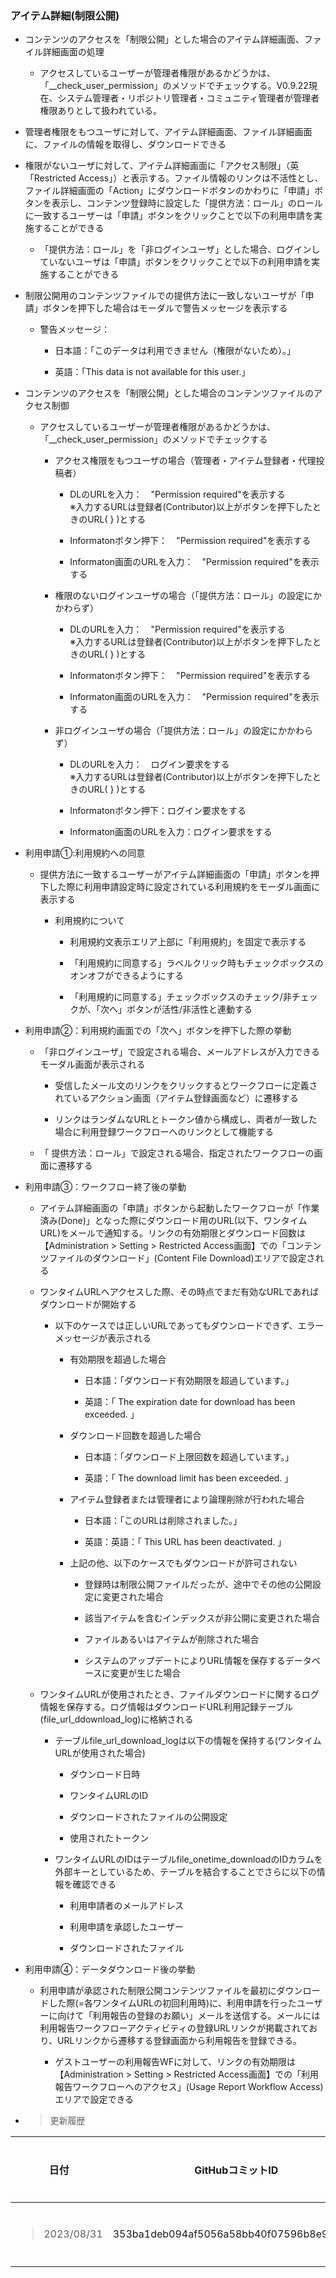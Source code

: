 ### アイテム詳細(制限公開)

  - コンテンツのアクセスを「制限公開」とした場合のアイテム詳細画面、ファイル詳細画面の処理
    
      - アクセスしているユーザーが管理者権限があるかどうかは、「\_\_check\_user\_permission」のメソッドでチェックする。V0.9.22現在、システム管理者・リポジトリ管理者・コミュニティ管理者が管理者権限ありとして扱われている。

  - 管理者権限をもつユーザに対して、アイテム詳細画面、ファイル詳細画面に、ファイルの情報を取得し、ダウンロードできる

  - 権限がないユーザに対して、アイテム詳細画面に「アクセス制限」（英「Restricted Access」）と表示する。ファイル情報のリンクは不活性とし、ファイル詳細画面の「Action」にダウンロードボタンのかわりに「申請」ボタンを表示し、コンテンツ登録時に設定した「提供方法：ロール」のロールに一致するユーザーは「申請」ボタンをクリックことで以下の利用申請を実施することができる
    
      - 「提供方法：ロール」を「非ログインユーザ」とした場合、ログインしていないユーザは「申請」ボタンをクリックことで以下の利用申請を実施することができる

  - 制限公開用のコンテンツファイルでの提供方法に一致しないユーザが「申請」ボタンを押下した場合はモーダルで警告メッセージを表示する
    
      - 警告メッセージ：
        
          - 日本語：「このデータは利用できません（権限がないため）。」
        
          - 英語：「This data is not available for this user.」

  - コンテンツのアクセスを「制限公開」とした場合のコンテンツファイルのアクセス制御
    
      - アクセスしているユーザーが管理者権限があるかどうかは、「\_\_check\_user\_permission」のメソッドでチェックする
        
          - アクセス権限をもつユーザの場合（管理者・アイテム登録者・代理投稿者）
            
              - DLのURLを入力：　"Permission required"を表示する  
                ※入力するURLは登録者(Contributor)以上がボタンを押下したときのURL( } )とする
            
              - Informatonボタン押下：　"Permission required"を表示する
            
              - Informaton画面のURLを入力：　"Permission required"を表示する
        
          - 権限のないログインユーザの場合（「提供方法：ロール」の設定にかかわらず）
            
              - DLのURLを入力：　"Permission required"を表示する  
                ※入力するURLは登録者(Contributor)以上がボタンを押下したときのURL( } )とする
            
              - Informatonボタン押下：　"Permission required"を表示する
            
              - Informaton画面のURLを入力：　"Permission required"を表示する
        
          - 非ログインユーザの場合（「提供方法：ロール」の設定にかかわらず）
            
              - DLのURLを入力：　ログイン要求をする  
                ※入力するURLは登録者(Contributor)以上がボタンを押下したときのURL( } )とする
            
              - Informatonボタン押下：ログイン要求をする
            
              - Informaton画面のURLを入力：ログイン要求をする

  - 利用申請①:利用規約への同意
    
      - 提供方法に一致するユーザーがアイテム詳細画面の「申請」ボタンを押下した際に利用申請設定時に設定されている利用規約をモーダル画面に表示する
        
          - 利用規約について
            
              - 利用規約文表示エリア上部に「利用規約」を固定で表示する
            
              - 「利用規約に同意する」ラベルクリック時もチェックボックスのオンオフができるようにする
            
              - 「利用規約に同意する」チェックボックスのチェック/非チェックが、「次へ」ボタンが活性/非活性と連動する

  - 利用申請②：利用規約画面での「次へ」ボタンを押下した際の挙動
    
      - 「非ログインユーザ」で設定される場合、メールアドレスが入力できるモーダル画面が表示される
        
          - 受信したメール文のリンクをクリックするとワークフローに定義されているアクション画面（アイテム登録画面など）に遷移する
        
          - リンクはランダムなURLとトークン値から構成し、両者が一致した場合に利用登録ワークフローへのリンクとして機能する
    
      - 「 提供方法：ロール」で設定される場合、指定されたワークフローの画面に遷移する

  - 利用申請③：ワークフロー終了後の挙動

      - アイテム詳細画面の「申請」ボタンから起動したワークフローが「作業済み(Done)」となった際にダウンロード用のURL(以下、ワンタイムURL)をメールで通知する。リンクの有効期限とダウンロード回数は【Administration \> Setting \> Restricted Access画面】での「コンテンツファイルのダウンロード」(Content File Download)エリアで設定される

      - ワンタイムURLへアクセスした際、その時点でまだ有効なURLであればダウンロードが開始する

          - 以下のケースでは正しいURLであってもダウンロードできず、エラーメッセージが表示される

              - 有効期限を超過した場合

                  - 日本語：「ダウンロード有効期限を超過しています。」

                  - 英語：「 The expiration date for download has been exceeded. 」

              - ダウンロード回数を超過した場合

                  - 日本語：「ダウンロード上限回数を超過しています。」

                  - 英語：「 The download limit has been exceeded. 」

              - アイテム登録者または管理者により論理削除が行われた場合

                  - 日本語：「このURLは削除されました。」

                  - 英語：英語：「 This URL has been deactivated. 」

              - 上記の他、以下のケースでもダウンロードが許可されない

                  - 登録時は制限公開ファイルだったが、途中でその他の公開設定に変更された場合

                  - 該当アイテムを含むインデックスが非公開に変更された場合

                  - ファイルあるいはアイテムが削除された場合

                  - システムのアップデートによりURL情報を保存するデータベースに変更が生じた場合

      - ワンタイムURLが使用されたとき、ファイルダウンロードに関するログ情報を保存する。ログ情報はダウンロードURL利用記録テーブル(file_url_ddownload_log)に格納される

          - テーブルfile_url_download_logは以下の情報を保持する(ワンタイムURLが使用された場合)

              - ダウンロード日時

              - ワンタイムURLのID

              - ダウンロードされたファイルの公開設定

              - 使用されたトークン

          - ワンタイムURLのIDはテーブルfile_onetime_downloadのIDカラムを外部キーとしているため、テーブルを結合することでさらに以下の情報を確認できる

            - 利用申請者のメールアドレス

            - 利用申請を承認したユーザー

            - ダウンロードされたファイル

  - 利用申請④：データダウンロード後の挙動

      - 利用申請が承認された制限公開コンテンツファイルを最初にダウンロードした際(=各ワンタイムURLの初回利用時)に、利用申請を行ったユーザーに向けて「利用報告の登録のお願い」メールを送信する。メールには利用報告ワークフローアクティビティの登録URLリンクが掲載されており、URLリンクから遷移する登録画面から利用報告を登録できる。

          - ゲストユーザーの利用報告WFに対して、リンクの有効期限は【Administration \> Setting \> Restricted Access画面】での「利用報告ワークフローへのアクセス」(Usage Report Workflow Access)エリアで設定できる

<!-- end list -->

  - > 更新履歴

<table>
<thead>
<tr class="header">
<th>日付</th>
<th>GitHubコミットID</th>
<th>更新内容</th>
</tr>
</thead>
<tbody>
<tr class="odd">
<td><blockquote>
<p>2023/08/31</p>
</blockquote></td>
<td>353ba1deb094af5056a58bb40f07596b8e95a562</td>
<td>初版作成</td>
</tr>
</tbody>
</table>
